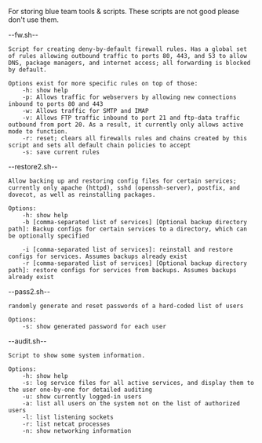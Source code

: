 For storing blue team tools & scripts.
These scripts are not good please don't use them.


--fw.sh--

    Script for creating deny-by-default firewall rules. Has a global set of rules allowing outbound traffic to ports 80, 443, and 53 to allow DNS, package managers, and internet access; all forwarding is blocked by default.

    Options exist for more specific rules on top of those:
        -h: show help
        -p: Allows traffic for webservers by allowing new connections inbound to ports 80 and 443
        -w: Allows traffic for SMTP and IMAP
        -v: Allows FTP traffic inbound to port 21 and ftp-data traffic outbound from port 20. As a result, it currently only allows active mode to function.
        -r: reset; clears all firewalls rules and chains created by this script and sets all default chain policies to accept
        -s: save current rules


--restore2.sh--

    Allow backing up and restoring config files for certain services; currently only apache (httpd), sshd (openssh-server), postfix, and dovecot, as well as reinstalling packages.

    Options:
        -h: show help
        -b [comma-separated list of services] [Optional backup directory path]: Backup configs for certain services to a directory, which can be optionally specified

        -i [comma-separated list of services]: reinstall and restore configs for services. Assumes backups already exist
        -r [comma-separated list of services] [Optional backup directory path]: restore configs for services from backups. Assumes backups already exist


--pass2.sh--

    randomly generate and reset passwords of a hard-coded list of users

    Options:
        -s: show generated password for each user


--audit.sh--

    Script to show some system information.

    Options:
        -h: show help
        -s: log service files for all active services, and display them to the user one-by-one for detailed auditing
        -u: show currently logged-in users
        -a: list all users on the system not on the list of authorized users
        -l: list listening sockets
        -r: list netcat processes
        -n: show networking information